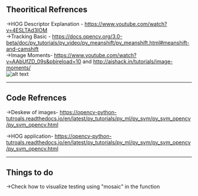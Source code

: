 ## Theoritical Refrences
->HOG Descriptor Explanation - https://www.youtube.com/watch?v=4ESLTAd3IOM \
->Tracking Basic - https://docs.opencv.org/3.0-beta/doc/py_tutorials/py_video/py_meanshift/py_meanshift.html#meanshift-and-camshift  
->Image Moments- https://www.youtube.com/watch?v=AAbUfZD_09s&pbjreload=10 and http://aishack.in/tutorials/image-moments/  
![alt text](https://github.com/shikher7/Automated-Driving-System/blob/master/Moments.png)
___
## Code Refrences
->Deskew of images- https://opencv-python-tutroals.readthedocs.io/en/latest/py_tutorials/py_ml/py_svm/py_svm_opencv/py_svm_opencv.html

->HOG application- https://opencv-python-tutroals.readthedocs.io/en/latest/py_tutorials/py_ml/py_svm/py_svm_opencv/py_svm_opencv.html
___
## Things to do
->Check how to visualize testing using "mosaic" in the function
